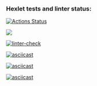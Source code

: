 ### Hexlet tests and linter status:
[![Actions Status](https://github.com/Sergey-Saprankov/frontend-project-lvl1/workflows/hexlet-check/badge.svg)](https://github.com/Sergey-Saprankov/frontend-project-lvl1/actions)

<a href="https://codeclimate.com/github/Sergey-Saprankov/frontend-project-lvl1/maintainability"><img src="https://api.codeclimate.com/v1/badges/2889b9d0470483de54fa/maintainability" /></a>

[![linter-check](https://github.com/Sergey-Saprankov/frontend-project-lvl1/actions/workflows/eslint-check.yml/badge.svg?branch=main&event=push)](https://github.com/Sergey-Saprankov/frontend-project-lvl1/actions/workflows/eslint-check.yml)

[![asciicast](https://asciinema.org/a/mYWJWjIs34C6XHcIJ0HXDGBzd.svg)](https://asciinema.org/a/mYWJWjIs34C6XHcIJ0HXDGBzd)

[![asciicast](https://asciinema.org/a/WS94m3mvV4JvMVdNK9Cylhrtg.svg)](https://asciinema.org/a/WS94m3mvV4JvMVdNK9Cylhrtg)

[![asciicast](https://asciinema.org/a/pUopRXPL4ZIe6ZsiFAOwHxbbq.svg)](https://asciinema.org/a/pUopRXPL4ZIe6ZsiFAOwHxbbq)
